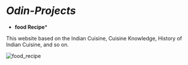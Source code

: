 # ***Odin-Projects***

- **food Recipe***

This website based on the Indian Cuisine, Cuisine Knowledge, History of Indian Cuisine, and so on.

![food_recipe](https://user-images.githubusercontent.com/66455423/171469329-97e26f14-2d73-485f-81fe-237b87a021f8.png)

